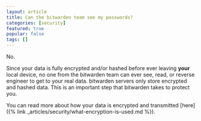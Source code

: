 ```yaml
---
layout: article
title: Can the bitwarden team see my passwords?
categories: [security]
featured: true
popular: false
tags: []
---
```


No.

Since your data is fully encrypted and/or hashed before ever leaving **your** local device, no one from the bitwarden team can ever see, read, or reverse engineer to get to your real data. bitwarden servers only store encrypted and hashed data. This is an important step that bitwarden takes to protect you.

You can read more about how your data is encrypted and transmitted [here]({% link _articles/security/what-encryption-is-used.md %}).